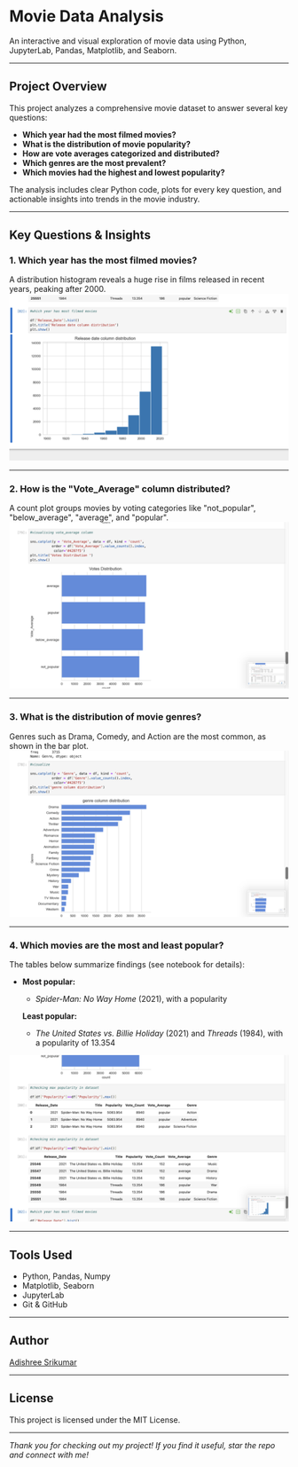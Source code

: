# Movie Data Analysis

An interactive and visual exploration of movie data using Python, JupyterLab, Pandas, Matplotlib, and Seaborn.

---

## Project Overview

This project analyzes a comprehensive movie dataset to answer several key questions:

- **Which year had the most filmed movies?**
- **What is the distribution of movie popularity?**
- **How are vote averages categorized and distributed?**
- **Which genres are the most prevalent?**
- **Which movies had the highest and lowest popularity?**

The analysis includes clear Python code, plots for every key question, and actionable insights into trends in the movie industry.

---

## Key Questions & Insights

### 1. Which year has the most filmed movies?

A distribution histogram reveals a huge rise in films released in recent years, peaking after 2000.
![Release Date Distribution](images/mostfilmed.png)

---

### 2. How is the "Vote_Average" column distributed?

A count plot groups movies by voting categories like "not_popular", "below_average", "average", and "popular".
![Vote Average Column](images/voteavg.png)

---

### 3. What is the distribution of movie genres?

Genres such as Drama, Comedy, and Action are the most common, as shown in the bar plot.
![Genre Distribution](images/genrecolumn.png)

---

### 4. Which movies are the most and least popular?

The tables below summarize findings (see notebook for details):

- **Most popular:**  
  - *Spider-Man: No Way Home* (2021), with a popularity

  **Least popular:**  
  - *The United States vs. Billie Holiday* (2021) and *Threads* (1984), with a popularity of 13.354

![Popularity Table](images/popularity.png)


---

## Tools Used

- Python, Pandas, Numpy
- Matplotlib, Seaborn
- JupyterLab
- Git & GitHub

---

## Author

[Adishree Srikumar](https://www.linkedin.com/in/adishree-s-151085268/)

---

## License

This project is licensed under the MIT License.

---

*Thank you for checking out my project! If you find it useful, star the repo and connect with me!*

